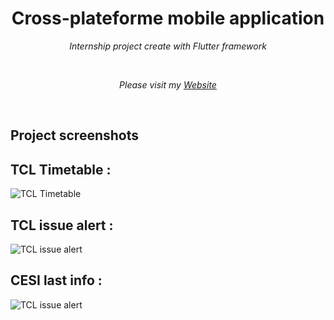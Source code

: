 <h1 align="center">Cross-plateforme mobile application</h1>
<p align="center"><i>Internship project create with Flutter framework</i></p>
<div align="center">
</div>
<br>
<p align="center"><i>Please visit my <a href="https://clement-clauzel.fr">Website</a></i></p>
<br>

## Project screenshots

<h2>TCL Timetable :</h2>

<img src="https://trello-attachments.s3.amazonaws.com/5fd1e50019a3007090dd70df/5ff47a8a593fbb64b0918e1a/7eb87d58cbb286858690684fc6ea164f/image_2021-03-09_090714.png" alt="TCL Timetable" />

<h2>TCL issue alert :</h2>

<img src="https://trello-attachments.s3.amazonaws.com/5fd1e50019a3007090dd70df/5ff47a8a593fbb64b0918e1a/50d6c8dd083ac5c210b8e5838ade0305/image_2021-03-09_090620.png" alt="TCL issue alert" />

<h2>CESI last info : </h2>

<img src="https://trello-attachments.s3.amazonaws.com/5fd1e50019a3007090dd70df/5ff47a8a593fbb64b0918e1a/75c95bf1839730f846ae668e5638a54b/image_2021-03-09_090858.png" alt="TCL issue alert" />
